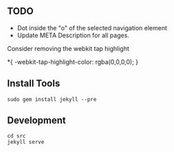 
TODO
----

- Dot inside the "o" of the selected navigation element
- Update META Description for all pages.

Consider removing the webkit tap highlight

*{
    -webkit-tap-highlight-color: rgba(0,0,0,0);
}


Install Tools
-------------

```
sudo gem install jekyll --pre
```


Development
-----------

```
cd src
jekyll serve
```